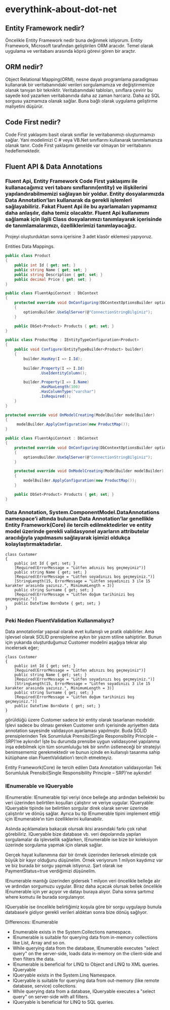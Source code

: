 # everythink-about-dot-net

## Entity Framework nedir?
Öncelikle Entity Framework nedir buna değinmek istiyorum. Entity Framework, Microsoft tarafından geliştirilen ORM aracıdır. Temel olarak uygulama ve veritabanı arasında köprü görevi gören bir araçtır.

## ORM nedir?
Object Relational Mapping(ORM), nesne dayalı programlama paradigması kullanarak bir veritabanındaki verileri sorgulamamıza ve değiştirmemize olanak tanıyan bir tekniktir. Veritabanındaki tabloları, sınıflara çevirir bu sayede kod yazarken veritabanında daha az zaman harcarız. Daha az SQL sorgusu yazmamıza olanak sağlar. Buna bağlı olarak uygulama geliştirme maliyetini düşürür. 

## Code First nedir?
Code First yaklaşımı basit olarak sınıflar ile veritabanımızı oluşturmamızı sağlar. Yani modelimizi C # veya VB.Net sınıflarını kullanarak tanımlamanıza olanak tanır. Code First yaklaşımı genelde var olmayan bir veritabanını hedeflemektedir.

## Fluent API & Data Annotations

### Fluent Api, Entity Framework Code First yaklaşımı ile kullanacağımız veri tabanı sınıflarını(entity) ve ilişkilerini yapılandırabilmemizi sağlayan bir yoldur. Entity dosyalarımızda Data Annotation‘ları kullanarak da gerekli işlemleri sağlayabiliriz. Fakat Fluent Api ile bu ayarlamaları yapmamız daha anlaşılır, daha temiz olacaktır. Fluent Api kullanımını sağlamak için ilgili Class dosyalarımızı tanımlayarak içerisinde de tanımlamalarımızı, özelliklerimizi tanımlayacağız.
Projeyi oluşturduktan sonra içerisine 3 adet klasör eklemesi yapıyoruz.

Entities
Data
Mappings.

```c#
public class Product
{
    public int Id { get; set; }
    public string Name { get; set; }
    public string Description { get; set; }
    public decimal Price { get; set; }
}

public class FluentApiContext : DbContext
{
    protected override void OnConfiguring(DbContextOptionsBuilder optionsBuilder)
    {
        optionsBuilder.UseSqlServer(@"ConnectionStringBilginiz");
    }

    public DbSet<Product> Products { get; set; }
}

public class ProductMap : IEntityTypeConfiguration<Product>
{
    public void Configure(EntityTypeBuilder<Product> builder)
    {
        builder.HasKey(I => I.Id);
        
        builder.Property(I => I.Id)
               .UseIdentityColumn();

        builder.Property(I => I.Name)
               .HasMaxLength(100)
               .HasColumnType("varchar")
               .IsRequired();
    }
}

protected override void OnModelCreating(ModelBuilder modelBuilder)
{
     modelBuilder.ApplyConfiguration(new ProductMap());
}

public class FluentApiContext : DbContext
{
    protected override void OnConfiguring(DbContextOptionsBuilder optionsBuilder)
    {
        optionsBuilder.UseSqlServer(@"ConnectionStringBilginiz");
    }

    protected override void OnModelCreating(ModelBuilder modelBuilder)
    {
        modelBuilder.ApplyConfiguration(new ProductMap());
    }

    public DbSet<Product> Products { get; set; }
}
```

### Data Annotation, System.ComponentModel.DataAnnotations namespace’i altında bulunan Data Annotation’lar genellikle Entity Framework(Core) ile tercih edilmektedirler ve entity model üzerinde gerekli validasyonel ayarların attributelar aracılığıyla yapılmasını sağlayarak işimizi oldukça kolaylaştırmaktadırlar.

```
class Customer
{
    public int Id { get; set; }
    [Required(ErrorMessage = "Lütfen adınızı boş geçmeyiniz")]
    public string Name { get; set; }
    [Required(ErrorMessage = "Lütfen soyadınızı boş geçmeyiniz.")]
    [StringLength(15, ErrorMessage = "Lütfen soyadınızı 3 ile 15 karakter arasında yazınız.", MinimumLength = 3)]
    public string Surname { get; set; }
    [Required(ErrorMessage = "Lütfen doğum tarihinizi boş geçmeyiniz.")]
    public DateTime BornDate { get; set; }
}

```

### Peki Neden FluentValidation Kullanmalıyız?
Data annotationlar yapısal olarak evet kullanışlı ve pratik olabilirler. Ama işlevsel olarak SOLID prensiplerine aykırı bir yazım stiline sahiptirler. Bunun için yukarıda oluşturduğumuz Customer modelini aşağıya tekrar alıp incelersek eğer;


```
class Customer
{
    public int Id { get; set; }
    [Required(ErrorMessage = "Lütfen adınızı boş geçmeyiniz")]
    public string Name { get; set; }
    [Required(ErrorMessage = "Lütfen soyadınızı boş geçmeyiniz.")]
    [StringLength(15, ErrorMessage = "Lütfen soyadınızı 3 ile 15 karakter arasında yazınız.", MinimumLength = 3)]
    public string Surname { get; set; }
    [Required(ErrorMessage = "Lütfen doğum tarihinizi boş geçmeyiniz.")]
    public DateTime BornDate { get; set; }
}

```

görüldüğü üzere Customer sadece bir entity olarak tasarlanan modeldir. İşlevi sadece bu olması gereken Customer sınıfı içerisinde ayriyetten data annotation sayesinde validasyon ayarlaması yapılmıştır. Buda SOLID prensiplerinden Tek Sorumluluk Prensibi(Single Responsibility Principle – SRP)‘ne aykırıdır! İşte bu durumda prensibe uygun validasyonel yapılanma inşa edebilmek için tüm sorumluluğu tek bir sınıfın üstleneceği bir stratejiyi benimsememiz gerekmektedir ve bunun içinde en kullanışlı tasarıma sahip kütüphane olan FluentValidation’ı tercih etmekteyiz.

Entity Framework(Core) ile tercih edilen Data Annotation validasyonları Tek Sorumluluk Prensibi(Single Responsibility Principle – SRP)‘ne aykırıdır!

### IEnumerable ve IQueryable
 IEnumerable: IEnumerable tipi veriyi önce belleğe atıp ardından bellekteki bu veri üzerinden belirtilen koşulları çalıştırır ve veriye uygular.
 IQueryable: IQueryable tipinde ise belirtilen sorgular direk olarak server üzerinde çalıştırılır ve dönüş sağlar. Ayrıca bu tip IEnumerable tipini implement ettiği için IEnumerable’ın tüm özelliklerini kullanabilir.

 Aslında açıklamalara bakacak olursak ikisi arasındaki farkı çok rahat görebiliriz. IQueryable bize database vb. veri depolarında yapılan sorgulamalar da işlevsellik sağlarken, IEnumerable ise bize bir koleksiyon üzerinde sorgulama yapmak için olanak sağlar.

 Gerçek hayat kullanımına dair bir örnek üzerinden ilerlersek elimizde çok büyük bir kayır olduğunu düşünelim. Örnek veriyorum 1 milyon kaydımız var ve biz burada bir sorgu yapmak istiyoruz. Şart olarak ise PaymentStatus=true verdiğimizi düşünelim.

IEnumerable mantığı üzerinden gidersek 1 milyon veri öncelikle belleğe alır ve ardından sorgumuzu uygular. Biraz daha açacak olursak bellek öncelikle IEnumerable için yer açıyor ve datayı buraya alıyor. Daha sonra şartımız where komutu ile burada sorgulanıyor.

IQueryable ise öncelikle belirtiğimiz koşula göre bir sorgu uygulayıp bunula database’e gidiyor gerekli verileri aldıktan sonra bize dönüş sağlıyor.


Differences:
IEnumerable
* Enumerable exists in the System.Collections namespace.
* IEnumerable is suitable for querying data from in-memory collections like List, Array and so on.
* While querying data from the database, IEnumerable executes "select query" on the server-side, loads data in-memory on the client-side and then filters the data.
* IEnumerable is beneficial for LINQ to Object and LINQ to XML queries.
IQueryable
* IQueryable exists in the System.Linq Namespace.
* IQueryable is suitable for querying data from out-memory (like remote database, service) collections.
* While querying data from a database, IQueryable executes a "select query" on server-side with all filters.
* IQueryable is beneficial for LINQ to SQL queries.

